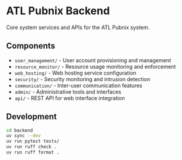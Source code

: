# ATL Pubnix Backend

Core system services and APIs for the ATL Pubnix system.

## Components

- `user_management/` - User account provisioning and management
- `resource_monitor/` - Resource usage monitoring and enforcement
- `web_hosting/` - Web hosting service configuration
- `security/` - Security monitoring and intrusion detection
- `communication/` - Inter-user communication features
- `admin/` - Administrative tools and interfaces
- `api/` - REST API for web interface integration

## Development

```bash
cd backend
uv sync --dev
uv run pytest tests/
uv run ruff check .
uv run ruff format .
```